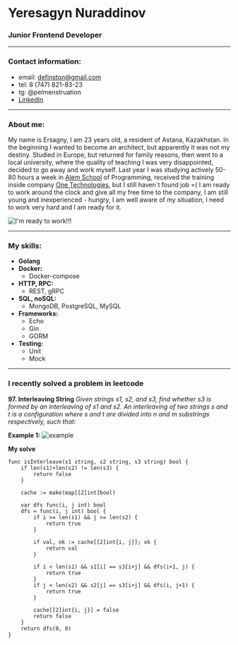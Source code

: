 # Yeresagyn Nuraddinov
### Junior Frontend Developer
---
### Contact information:
* email: definston@gmail.com
* tel: 8 (747) 821-83-23
* tg: @pelmenstruation
* [LinkedIn](https://www.linkedin.com/in/ynuraddi/)

---

### About me:
My name is Ersagny, I am 23 years old, a resident of Astana, Kazakhstan.
In the beginning I wanted to become an architect, but apparently it was not my destiny. Studied in Europe, but returned for family reasons, then went to a local university, where the quality of teaching I was very disappointed, decided to go away and work myself.
Last year I was studying actively 50-80 hours a week in [Alem School](http://alem.school) of Programming, received the training inside company [One Technologies](https://one.kz/), but I still haven`t found job =(
I am ready to work around the clock and give all my free time to the company, I am still young and inexperienced - hungry, I am well aware of my situation, I need to work very hard and I am ready for it.

![I'm ready to work!!!](https://sun9-77.userapi.com/impg/Y1kwSHSPb-4TTQDLNdN_MOJR2QkrJxqkQbzycw/j0R2Zr7pEjM.jpg?size=750x750&quality=95&sign=e2fc3e2fe139c1a2552ab0df713aafc5&type=album "I'm ready to work")

---

### My skills:
* **Golang**
* **Docker:**
    + Docker-compose
* **HTTP, RPC:**
    + REST, gRPC
* **SQL, noSQL:**
    + MongoDB, PostgreSQL, MySQL
* **Frameworks:**
    + Echo
    + Gin
    + GORM
* **Testing:**
    + Unit
    + Mock


---

### I recently solved a problem in leetcode

**97. Interleaving String**
*Given strings s1, s2, and s3, find whether s3 is formed by an interleaving of s1 and s2.*
*An interleaving of two strings s and t is a configuration where s and t are divided into n and m substrings respectively, such that:*

**Example 1:**
![example](https://assets.leetcode.com/uploads/2020/09/02/interleave.jpg)

**My solve**
```
func isInterleave(s1 string, s2 string, s3 string) bool {
	if len(s1)+len(s2) != len(s3) {
		return false
	}

	cache := make(map[[2]int]bool)

	var dfs func(i, j int) bool
	dfs = func(i, j int) bool {
		if i >= len(s1) && j >= len(s2) {
			return true
		}

		if val, ok := cache[[2]int{i, j}]; ok {
			return val
		}

		if i < len(s1) && s1[i] == s3[i+j] && dfs(i+1, j) {
			return true
		}
		if j < len(s2) && s2[j] == s3[i+j] && dfs(i, j+1) {
			return true
		}

		cache[[2]int{i, j}] = false
		return false
	}
	return dfs(0, 0)
}
```